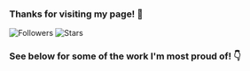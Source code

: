 ### Thanks for visiting my page! 👋
![Followers](https://img.shields.io/github/followers/abraspin?style=social)
![Stars](https://img.shields.io/github/stars/abraspin?style=social)


### See below for some of the work I'm most proud of! 👇
<!--
**abraspin/abraspin** is a ✨ _special_ ✨ repository because its `README.md` (this file) appears on your GitHub profile.

Here are some ideas to get you started:

- 🔭 I’m currently working on ...
- 🌱 I’m currently learning ...
- 👯 I’m looking to collaborate on ...
- 🤔 I’m looking for help with ...
- 💬 Ask me about ...
- 📫 How to reach me: ...
- 😄 Pronouns: ...
- ⚡ Fun fact: ...
-->
